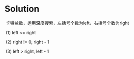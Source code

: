 # Solution

​	卡特兰数，运用深度搜索，左括号个数为left，右括号个数为right

​	(1) left <= right

​	(2) right != 0, right - 1

​	(3) left > right, left - 1